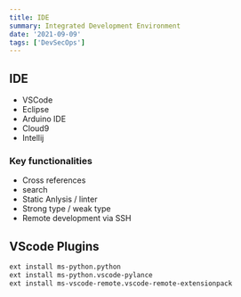 ```yaml
---
title: IDE
summary: Integrated Development Environment
date: '2021-09-09'
tags: ['DevSecOps']
---
```


## IDE

- VSCode
- Eclipse
- Arduino IDE
- Cloud9
- Intellij

### Key functionalities

- Cross references
- search
- Static Anlysis / linter
- Strong type / weak type
- Remote development via SSH

## VScode Plugins

```bash
ext install ms-python.python
ext install ms-python.vscode-pylance
ext install ms-vscode-remote.vscode-remote-extensionpack
```

